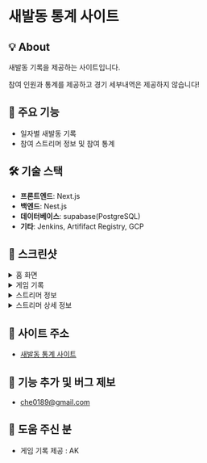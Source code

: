 # 새발동 통계 사이트

## 💡 About

새발동 기록을 제공하는 사이트입니다.

참여 인원과 통계를 제공하고 경기 세부내역은 제공하지 않습니다!

## 🔧 주요 기능

- 일자별 새발동 기록
- 참여 스트리머 정보 및 참여 통계

## 🛠️ 기술 스택

- **프론트엔드**: Next.js
- **백엔드**: Nest.js
- **데이터베이스**: supabase(PostgreSQL)
- **기타**: Jenkins, Artififact Registry, GCP

## 📸 스크린샷

<details>
<summary>홈 화면</summary>
<img src="docs/images/home_image.PNG" width="800">
</details>

<details>
<summary>게임 기록</summary>
<img src="docs/images/timeline_image.PNG" width="800">
</details>

<details>
<summary>스트리머 정보</summary>
<img src="docs/images/streamer_image.PNG" width="800">
</details>

<details>
<summary>스트리머 상세 정보</summary>
<img src="docs/images/streamer_detail.PNG" width="800">
</details>

## 🔗 사이트 주소

- [새발동 통계 사이트](https://saebaldong.kr)

## 💬 기능 추가 및 버그 제보

- che0189@gmail.com

## 🙏 도움 주신 분

- 게임 기록 제공 : AK

